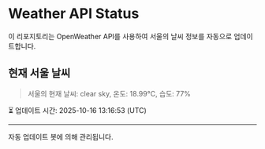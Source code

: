
# Weather API Status

이 리포지토리는 OpenWeather API를 사용하여 서울의 날씨 정보를 자동으로 업데이트합니다.

## 현재 서울 날씨
> 서울의 현재 날씨: clear sky, 온도: 18.99°C, 습도: 77%

⏳ 업데이트 시간: 2025-10-16 13:16:53 (UTC)

---
자동 업데이트 봇에 의해 관리됩니다.
